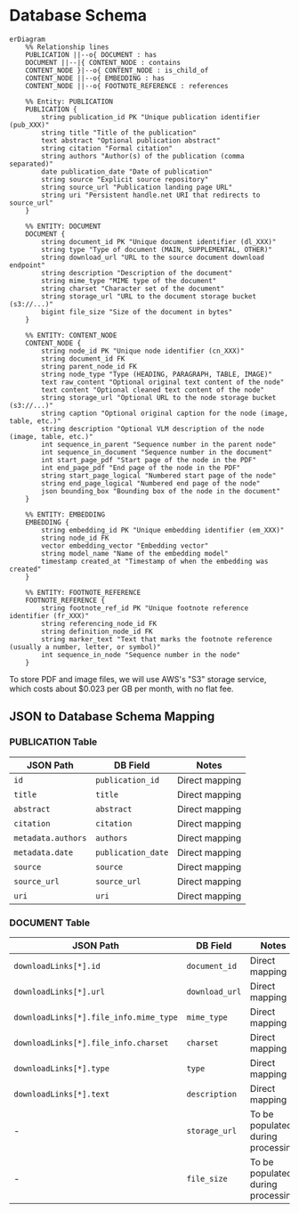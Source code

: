 # Database Schema

```mermaid
erDiagram
    %% Relationship lines
    PUBLICATION ||--o{ DOCUMENT : has
    DOCUMENT ||--|{ CONTENT_NODE : contains
    CONTENT_NODE }|--o{ CONTENT_NODE : is_child_of
    CONTENT_NODE ||--o{ EMBEDDING : has
    CONTENT_NODE ||--o{ FOOTNOTE_REFERENCE : references
    
    %% Entity: PUBLICATION
    PUBLICATION {
        string publication_id PK "Unique publication identifier (pub_XXX)"
        string title "Title of the publication"
        text abstract "Optional publication abstract"
        string citation "Formal citation"
        string authors "Author(s) of the publication (comma separated)"
        date publication_date "Date of publication"
        string source "Explicit source repository"
        string source_url "Publication landing page URL"
        string uri "Persistent handle.net URI that redirects to source_url"
    }

    %% ENTITY: DOCUMENT
    DOCUMENT {
        string document_id PK "Unique document identifier (dl_XXX)"
        string type "Type of document (MAIN, SUPPLEMENTAL, OTHER)"
        string download_url "URL to the source document download endpoint"
        string description "Description of the document"
        string mime_type "MIME type of the document"
        string charset "Character set of the document"
        string storage_url "URL to the document storage bucket (s3://...)"
        bigint file_size "Size of the document in bytes"
    }

    %% ENTITY: CONTENT_NODE
    CONTENT_NODE {
        string node_id PK "Unique node identifier (cn_XXX)"
        string document_id FK
        string parent_node_id FK
        string node_type "Type (HEADING, PARAGRAPH, TABLE, IMAGE)"
        text raw_content "Optional original text content of the node"
        text content "Optional cleaned text content of the node"
        string storage_url "Optional URL to the node storage bucket (s3://...)"
        string caption "Optional original caption for the node (image, table, etc.)"
        string description "Optional VLM description of the node (image, table, etc.)"
        int sequence_in_parent "Sequence number in the parent node"
        int sequence_in_document "Sequence number in the document"
        int start_page_pdf "Start page of the node in the PDF"
        int end_page_pdf "End page of the node in the PDF"
        string start_page_logical "Numbered start page of the node"
        string end_page_logical "Numbered end page of the node"
        json bounding_box "Bounding box of the node in the document"
    }

    %% ENTITY: EMBEDDING
    EMBEDDING {
        string embedding_id PK "Unique embedding identifier (em_XXX)"
        string node_id FK
        vector embedding_vector "Embedding vector"
        string model_name "Name of the embedding model"
        timestamp created_at "Timestamp of when the embedding was created"
    }

    %% ENTITY: FOOTNOTE_REFERENCE
    FOOTNOTE_REFERENCE {
        string footnote_ref_id PK "Unique footnote reference identifier (fr_XXX)"
        string referencing_node_id FK
        string definition_node_id FK
        string marker_text "Text that marks the footnote reference (usually a number, letter, or symbol)"
        int sequence_in_node "Sequence number in the node"
    }
```

To store PDF and image files, we will use AWS's "S3" storage service, which costs about $0.023 per GB per month, with no flat fee.

## JSON to Database Schema Mapping

### PUBLICATION Table
| JSON Path                     | DB Field            | Notes                              
|-------------------------------|---------------------|------------------------------------|
| `id`                          | `publication_id`    | Direct mapping                     |
| `title`                       | `title`             | Direct mapping                     |
| `abstract`                    | `abstract`          | Direct mapping                     |
| `citation`                    | `citation`          | Direct mapping                     |
| `metadata.authors`            | `authors`           | Direct mapping                     |
| `metadata.date`               | `publication_date`  | Direct mapping                     |
| `source`                      | `source`            | Direct mapping                     |
| `source_url`                  | `source_url`        | Direct mapping                     |
| `uri`                         | `uri`               | Direct mapping                     |

### DOCUMENT Table
| JSON Path                     | DB Field            | Notes                              |
|-------------------------------|---------------------|------------------------------------|
| `downloadLinks[*].id`         | `document_id`       | Direct mapping                     |
| `downloadLinks[*].url`        | `download_url`      | Direct mapping                     |
| `downloadLinks[*].file_info.mime_type` | `mime_type`| Direct mapping                     |
| `downloadLinks[*].file_info.charset`   | `charset`  | Direct mapping                     |
| `downloadLinks[*].type`       | `type`              | Direct mapping                     |
| `downloadLinks[*].text`       | `description`       | Direct mapping                     |
| -                             | `storage_url`       | To be populated during processing  |
| -                             | `file_size`         | To be populated during processing  |
